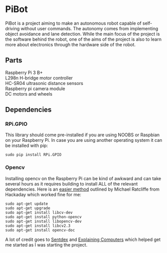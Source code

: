 # PiBot
PiBot is a project aiming to make an autonomous robot capable of self-driving without user commands. The autonomy comes from implementing object avoidance and lane detection. While the main focus of the project is the software behind the robot, one of the aims of the project is also to learn more about electronics through the hardware side of the robot.

## Parts
Raspberry Pi 3 B+  
L298n H-bridge motor controller  
HC-SR04 ultrasonic distance sensors  
Raspberry pi camera module  
DC motors and wheels  

## Dependencies
### RPi.GPIO
This library should come pre-installed if you are using NOOBS or Raspbian on your Raspberry Pi. In case you are using another operating system it can be installed with pip:
```
sudo pip install RPi.GPIO
```
### Opencv
Installing opencv on the Raspberry Pi can be kind of awkward and can take several hours as it requires building to install ALL of the relevant dependencies. Here is an <a href="https://hackaday.io/project/7008-fly-wars-a-hackers-solution-to-world-hunger/log/23068-installing-opencv-on-a-raspberry-pi-the-easy-way">easier method</a> outlined by Michael Ratcliffe from Hackaday which worked fine for me:
```shell
sudo apt-get update
sudo apt-get upgrade
sudo apt-get install libcv-dev
sudo apt-get install python-opencv
sudo apt-get install libopencv-dev
sudo apt-get install libcv2.3
sudo apt-get install opencv-doc
```
A lot of credit goes to <a href="https://www.youtube.com/user/sentdex">Sentdex</a> and <a href="https://www.youtube.com/explainingcomputers">Explaining Computers</a> which helped get me started as I was starting the project.
